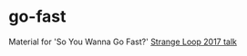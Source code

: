 # go-fast
Material for 'So You Wanna Go Fast?' [Strange Loop 2017 talk](https://www.thestrangeloop.com/2017/so-you-wanna-go-fast.html)
